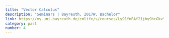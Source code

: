 ```yaml
---
title: "Vector Calculus"
description: "Seminars | Bayreuth, 2017W, Bachelor"
link: https://my.uni-bayreuth.de/cmlife/s/courses/Ly91YnRAY21jby9hcGkvY291cnNlcy8yMTA2OTc/overview
category: past
number: 4
---
```

